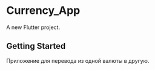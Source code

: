 # Currency_App

A new Flutter project.

## Getting Started

Приложение для перевода из одной валюты в другую.
